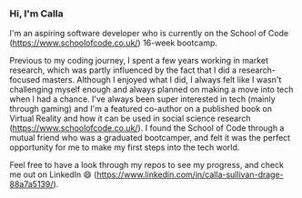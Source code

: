 ### Hi, I'm Calla

I'm an aspiring software developer who is currently on the School of Code (https://www.schoolofcode.co.uk/) 16-week bootcamp. 

Previous to my coding journey, I spent a few years working in market research, which was partly influenced by the fact that I did a research-focused masters. Although I enjoyed what I did, I always felt like I wasn't challenging myself enough and always planned on making a move into tech when I had a chance. I've always been super interested in tech (mainly through gaming) and I'm a featured co-author on a published book on Virtual Reality and how it can be used in social science research (https://www.schoolofcode.co.uk/). I found the School of Code through a mutual friend who was a graduated bootcamper, and felt it was the perfect opportunity for me to make my first steps into the tech world. 

Feel free to have a look through my repos to see my progress, and check me out on LinkedIn 😄 (https://www.linkedin.com/in/calla-sullivan-drage-88a7a5139/). 
